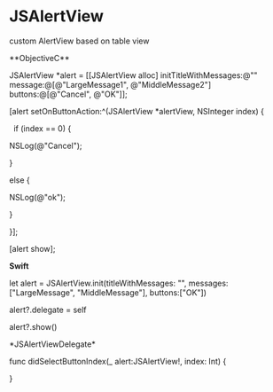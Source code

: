 # JSAlertView
 custom AlertView based on table view
 
 </p></p></p>
 **ObjectiveC** </p></p>
 
 JSAlertView *alert = [[JSAlertView alloc] initTitleWithMessages:@"" message:@[@"LargeMessage1", @"MiddleMessage2"] buttons:@[@"Cancel", @"OK"]];</p>

 [alert setOnButtonAction:^(JSAlertView *alertView, NSInteger index) {</p>
   if (index == 0) {</p>
        NSLog(@"Cancel");</p>
    }</p>
    else {</p>
        NSLog(@"ok");</p>
    }</p>
 }];</p>
 </p>
 [alert show];
</p></p></p>


**Swift** </p></p>
let alert = JSAlertView.init(titleWithMessages: "", messages: ["LargeMessage", "MiddleMessage"], buttons:["OK"]) </p>
alert?.delegate = self</p>
alert?.show()</p>
</p></p>
*JSAlertViewDelegate*

func didSelectButtonIndex(_ alert:JSAlertView!, index: Int) {</p>

}
